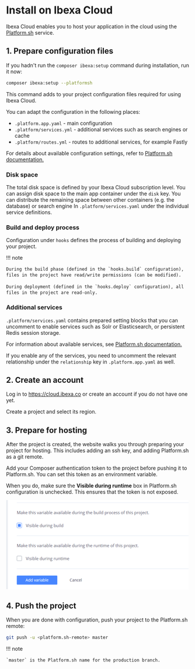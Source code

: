 # Install on Ibexa Cloud

Ibexa Cloud enables you to host your application in the cloud using the [Platform.sh](https://platform.sh/) service.

## 1. Prepare configuration files

If you hadn't run the `composer ibexa:setup` command during installation, run it now:

``` bash
composer ibexa:setup --platformsh
```

This command adds to your project configuration files required for using Ibexa Cloud.

You can adapt the configuration in the following places:

- `.platform.app.yaml` - main configuration
- `.platform/services.yml` - additional services such as search engines or cache
- `.platform/routes.yml` - routes to additional services, for example Fastly

For details about available configuration settings,
refer to [Platform.sh documentation.](https://docs.platform.sh/configuration/app.html)

### Disk space

The total disk space is defined by your Ibexa Cloud subscription level.
You can assign disk space to the main app container under the `disk` key.
You can distribute the remaining space between other containers (e.g. the database) or search engine
In `.platform/services.yaml` under the individual service definitions.

### Build and deploy process

Configuration under `hooks` defines the process of building and deploying your project.

!!! note

    During the build phase (defined in the `hooks.build` configuration), files in the project have read/write permissions (can be modified).
    
    During deployment (defined in the `hooks.deploy` configuration), all files in the project are read-only.

### Additional services

`.platform/services.yaml` contains prepared setting blocks that you can uncomment
to enable services such as Solr or Elasticsearch, or persistent Redis session storage.

For information about available services,
see [Platform.sh documentation.](https://docs.platform.sh/configuration/services.html)

If you enable any of the services, you need to uncomment the relevant relationship
under the `relationship` key in `.platform.app.yaml` as well.

## 2. Create an account

Log in to https://cloud.ibexa.co or create an account if you do not have one yet.

Create a project and select its region.

## 3. Prepare for hosting

After the project is created, the website walks you through preparing your project for hosting.
This includes adding an ssh key, and adding Platform.sh as a git remote.

Add your Composer authentication token to the project before pushing it to Platform.sh.
You can set this token as an environment variable.

When you do, make sure the **Visible during runtime** box in Platform.sh configuration is unchecked.
This ensures that the token is not exposed.

![Setting token to be invisible during runtime](img/psh_addvariable.png)

## 4. Push the project

When you are done with configuration, push your project to the Platform.sh remote:

``` bash
git push -u <platform.sh-remote> master
```

!!! note

    `master` is the Platform.sh name for the production branch.
